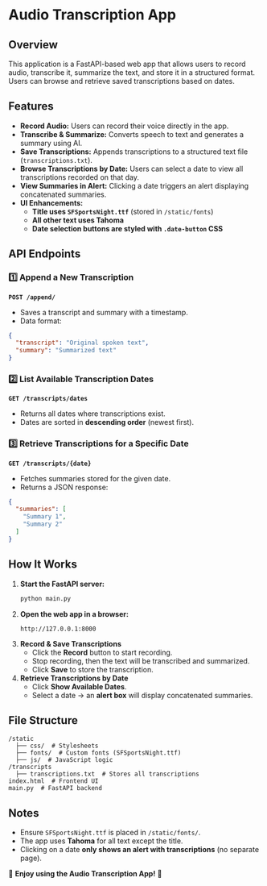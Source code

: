 # Audio Transcription App

## Overview
This application is a FastAPI-based web app that allows users to record audio, transcribe it, summarize the text, and store it in a structured format. Users can browse and retrieve saved transcriptions based on dates.

## Features
- **Record Audio:** Users can record their voice directly in the app.
- **Transcribe & Summarize:** Converts speech to text and generates a summary using AI.
- **Save Transcriptions:** Appends transcriptions to a structured text file (`transcriptions.txt`).
- **Browse Transcriptions by Date:** Users can select a date to view all transcriptions recorded on that day.
- **View Summaries in Alert:** Clicking a date triggers an alert displaying concatenated summaries.
- **UI Enhancements:**
  - **Title uses `SFSportsNight.ttf`** (stored in `/static/fonts`)
  - **All other text uses Tahoma**
  - **Date selection buttons are styled with `.date-button` CSS**

## API Endpoints
### 1️⃣ **Append a New Transcription**
**`POST /append/`**
- Saves a transcript and summary with a timestamp.
- Data format:
```json
{
  "transcript": "Original spoken text",
  "summary": "Summarized text"
}
```

### 2️⃣ **List Available Transcription Dates**
**`GET /transcripts/dates`**
- Returns all dates where transcriptions exist.
- Dates are sorted in **descending order** (newest first).

### 3️⃣ **Retrieve Transcriptions for a Specific Date**
**`GET /transcripts/{date}`**
- Fetches summaries stored for the given date.
- Returns a JSON response:
```json
{
  "summaries": [
    "Summary 1",
    "Summary 2"
  ]
}
```

## How It Works
1. **Start the FastAPI server:**
   ```sh
   python main.py
   ```
2. **Open the web app in a browser:**
   ```
   http://127.0.0.1:8000
   ```
3. **Record & Save Transcriptions**
   - Click the **Record** button to start recording.
   - Stop recording, then the text will be transcribed and summarized.
   - Click **Save** to store the transcription.
4. **Retrieve Transcriptions by Date**
   - Click **Show Available Dates**.
   - Select a date → an **alert box** will display concatenated summaries.

## File Structure
```
/static
  ├── css/  # Stylesheets
  ├── fonts/  # Custom fonts (SFSportsNight.ttf)
  ├── js/  # JavaScript logic
/transcripts
  ├── transcriptions.txt  # Stores all transcriptions
index.html  # Frontend UI
main.py  # FastAPI backend
```

## Notes
- Ensure `SFSportsNight.ttf` is placed in `/static/fonts/`.
- The app uses **Tahoma** for all text except the title.
- Clicking on a date **only shows an alert with transcriptions** (no separate page).

🚀 **Enjoy using the Audio Transcription App!** 🚀

